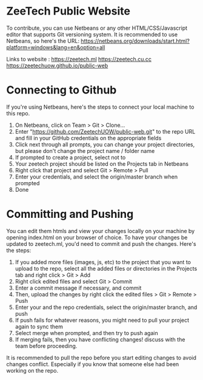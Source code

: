 # ZeeTech Public Website

To contribute, you can use Netbeans or any other HTML/CSS/Javascript editor that supports Git versioning system. It is recommended to use Netbeans, so here's the URL:
https://netbeans.org/downloads/start.html?platform=windows&lang=en&option=all

Links to website  :
https://zeetech.ml
https://zeetech.cu.cc
https://zeetechuow.github.io/public-web

# Connecting to Github

If you're using Netbeans, here's the steps to connect your local machine to this repo.

1. On Netbeans, click on Team > Git > Clone...
2. Enter "https://github.com/ZeetechUOW/public-web.git" to the repo URL and fill in your GitHub credentials on the appropriate fields
3. Click next through all prompts, you can change your project directories, but please don't change the project name / folder name
4. If prompted to create a project, select not to
5. Your zeetech project should be listed on the Projects tab in Netbeans
6. Right click that project and select Git > Remote > Pull
7. Enter your credentials, and select the origin/master branch when prompted
8. Done

# Committing and Pushing

You can edit them htmls and view your changes locally on your machine by opening index.html on your browser of choice.
To have your changes be updated to zeetech.ml, you'd need to commit and push the changes. Here's the steps:

1. If you added more files (images, js, etc) to the project that you want to upload to the repo, select all the added files or directories in the Projects tab and right click > Git > Add
2. Right click edited files and select Git > Commit
3. Enter a commit message if necessary, and commit
4. Then, upload the changes by right click the edited files > Git > Remote > Push
5. Enter your and the repo credentials, select the origin/master branch, and push
6. If push fails for whatever reasons, you might need to pull your project again to sync them
7. Select merge when prompted, and then try to push again
8. If merging fails, then you have conflicting changes! discuss with the team before proceeding.

It is recommended to pull the repo before you start editing changes to avoid changes conflict. Especially if you know that someone else had been working on the repo.
